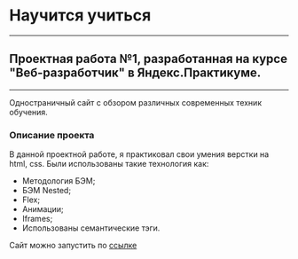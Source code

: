 # Научится учиться
------
## Проектная работа №1, разработанная на курсе "Веб-разработчик" в Яндекс.Практикуме.
------
Одностраничный сайт с обзором различных современных техник обучения.
### Описание проекта
В данной проектной работе, я практиковал свои умения верстки на html, css.
Были использованы такие технология как:
* Методология БЭМ;
* БЭМ Nested;
* Flex;
* Анимации;
* Iframes;
* Использованы семантические тэги.

Сайт можно запустить по [ссылке](https://skoroxodtwo.github.io/how-to-learn/)


